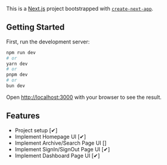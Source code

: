 This is a [Next.js](https://nextjs.org) project bootstrapped with [`create-next-app`](https://nextjs.org/docs/app/api-reference/cli/create-next-app).

## Getting Started

First, run the development server:

```bash
npm run dev
# or
yarn dev
# or
pnpm dev
# or
bun dev
```

Open [http://localhost:3000](http://localhost:3000) with your browser to see the result.

## Features

- Project setup [✔]
- Implement Homepage UI [✔]
- Implement Archive/Search Page UI []
- Implement SignIn/SignOut Page UI [✔]
- Implement Dashboard Page UI [✔]
